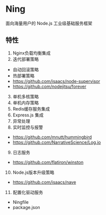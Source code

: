 Ning
====

面向海量用户的 Node.js 工业级基础服务框架

## 特性
1. Nginx负载均衡集成
2. 迭代部署策略
  * 自动回滚策略
  * 热部署策略
  * https://github.com/isaacs/node-supervisor
  * https://github.com/nodejitsu/forever
3. 单机多核策略
4. 单机内存策略
5. Redis缓存服务集成
6. Express.js 集成
7. 异常处理
8. 实时监控与报警
  * https://github.com/mnutt/hummingbird
  * https://github.com/NarrativeScience/Log.io
9. 日志服务
  * https://github.com/flatiron/winston
10. Node.js版本升级策略
  * https://github.com/isaacs/nave
11. 配置化驱动服务
  * Ningfile
  * package.json




